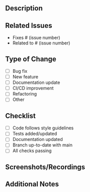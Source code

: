 ## Description
<!-- Clearly describe what this PR accomplishes -->

## Related Issues
- Fixes # (issue number)
- Related to # (issue number)

## Type of Change
- [ ] Bug fix
- [ ] New feature
- [ ] Documentation update
- [ ] CI/CD improvement
- [ ] Refactoring
- [ ] Other

## Checklist
- [ ] Code follows style guidelines
- [ ] Tests added/updated
- [ ] Documentation updated
- [ ] Branch up-to-date with main
- [ ] All checks passing

## Screenshots/Recordings
<!-- Add visual proof if applicable -->

## Additional Notes
<!-- Any special considerations? -->